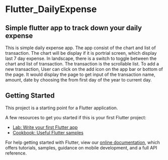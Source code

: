 # Flutter_DailyExpense

## Simple flutter app to track down your daily expense

This is simple daily expense app.
The app consist of the chart and list of transaction.
The chart will be display if it is portrial screen, which display last 7 day expense. In landscape, there is a switch to toggle between the chart and list of transaction.
The transaction is the scrollable list. To add a new transaction, User can click on the add icon on the app bar or bottom of the page.
It would display the page to get input of the transaction name, amount, date by choosing the from first day of the year to current day.


## Getting Started

This project is a starting point for a Flutter application.

A few resources to get you started if this is your first Flutter project:

- [Lab: Write your first Flutter app](https://flutter.dev/docs/get-started/codelab)
- [Cookbook: Useful Flutter samples](https://flutter.dev/docs/cookbook)

For help getting started with Flutter, view our
[online documentation](https://flutter.dev/docs), which offers tutorials,
samples, guidance on mobile development, and a full API reference.
